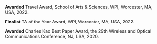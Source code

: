 **Awarded** Travel Award, School of Arts & Sciences, WPI, Worcester, MA, USA, 2022.

**Finalist** TA of the Year Award, WPI, Worcester, MA, USA, 2022.

**Awarded** Charles Kao Best Paper Award, the 29th Wireless and Optical Communications Conference, NJ, USA, 2020.
